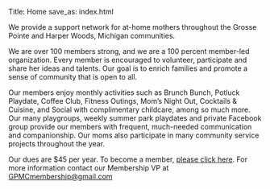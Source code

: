 Title: Home
save_as: index.html

We provide a support network for at-home mothers throughout the Grosse Pointe and Harper Woods, Michigan communities.

We are over 100 members strong, and we are a 100 percent member-led organization. Every member is encouraged to volunteer, participate and share her ideas and talents. Our goal is to enrich families and promote a sense of community that is open to all.

Our members enjoy monthly activities such as Brunch Bunch, Potluck Playdate, Coffee Club, Fitness Outings, Mom’s Night Out, Cocktails & Cuisine, and Social with complimentary childcare, among so much more. Our many playgroups, weekly summer park playdates and private Facebook group provide our members with frequent, much-needed communication and companionship. Our moms also participate in many community service projects throughout the year.

Our dues are $45 per year. To become a member, [please click here](/pages/membership.html). For more information contact our Membership VP at GPMCmembership@gmail.com
